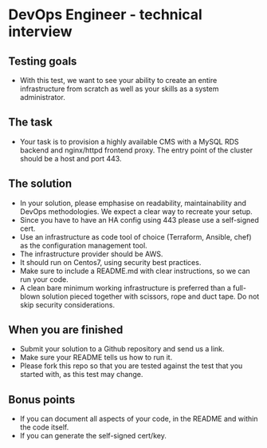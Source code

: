 # DevOps Engineer - technical interview

## Testing goals
- With this test, we want to see your ability to create an entire infrastructure from scratch as well as your skills as a system administrator.

## The task
- Your task is to provision a highly available CMS with a MySQL RDS backend and nginx/httpd frontend proxy. The entry point of the cluster should be a host and port 443.

## The solution

- In your solution, please emphasise on readability, maintainability and DevOps methodologies. We expect a clear way to recreate your setup.
- Since you have to have an HA config using 443 please use a self-signed cert.
- Use an infrastructure as code tool of choice (Terraform, Ansible, chef) as the configuration management tool.
- The infrastructure provider should be AWS.
- It should run on Centos7, using security best practices.
- Make sure to include a README.md with clear instructions, so we can run your code.
- A clean bare minimum working infrastructure is preferred than a full-blown solution pieced together with scissors, rope and duct tape. Do not skip security considerations.

## When you are finished
- Submit your solution to a Github repository and send us a link.
- Make sure your README tells us how to run it.
- Please fork this repo so that you are tested against the test that you started with, as this test may change.

## Bonus points
- If you can document all aspects of your code, in the README and within the code itself.
- If you can generate the self-signed cert/key.